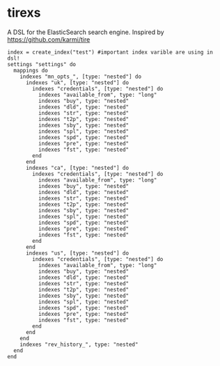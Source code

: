tirexs
====

A DSL for the ElasticSearch search engine. Inspired by https://github.com/karmi/tire

    index = create_index("test") #important index varible are using in dsl!
    settings "settings" do
      mappings do
        indexes "mn_opts_", [type: "nested"] do
          indexes "uk", [type: "nested"] do
            indexes "credentials", [type: "nested"] do
              indexes "available_from", type: "long"
              indexes "buy", type: "nested"
              indexes "dld", type: "nested"
              indexes "str", type: "nested"
              indexes "t2p", type: "nested"
              indexes "sby", type: "nested"
              indexes "spl", type: "nested"
              indexes "spd", type: "nested"
              indexes "pre", type: "nested"
              indexes "fst", type: "nested"
            end
          end
          indexes "ca", [type: "nested"] do
            indexes "credentials", [type: "nested"] do
              indexes "available_from", type: "long"
              indexes "buy", type: "nested"
              indexes "dld", type: "nested"
              indexes "str", type: "nested"
              indexes "t2p", type: "nested"
              indexes "sby", type: "nested"
              indexes "spl", type: "nested"
              indexes "spd", type: "nested"
              indexes "pre", type: "nested"
              indexes "fst", type: "nested"
            end
          end
          indexes "us", [type: "nested"] do
            indexes "credentials", [type: "nested"] do
              indexes "available_from", type: "long"
              indexes "buy", type: "nested"
              indexes "dld", type: "nested"
              indexes "str", type: "nested"
              indexes "t2p", type: "nested"
              indexes "sby", type: "nested"
              indexes "spl", type: "nested"
              indexes "spd", type: "nested"
              indexes "pre", type: "nested"
              indexes "fst", type: "nested"
            end
          end
        end
        indexes "rev_history_", type: "nested"
      end
    end

